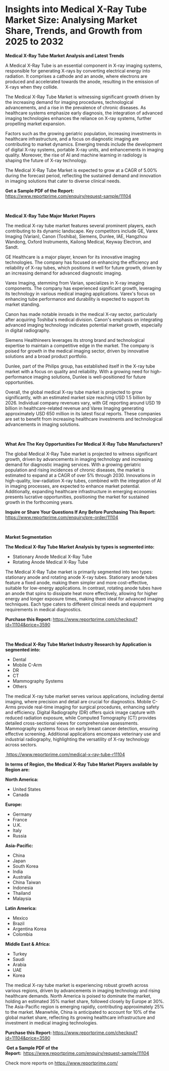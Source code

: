 <p><h1>Insights into Medical X-Ray Tube Market Size: Analysing Market Share, Trends, and Growth from 2025 to 2032</h1></p><p><strong>Medical X-Ray Tube Market Analysis and Latest Trends</strong></p>
<p><p>A Medical X-Ray Tube is an essential component in X-ray imaging systems, responsible for generating X-rays by converting electrical energy into radiation. It comprises a cathode and an anode, where electrons are produced and accelerated towards the anode, resulting in the emission of X-rays when they collide.</p><p>The Medical X-Ray Tube Market is witnessing significant growth driven by the increasing demand for imaging procedures, technological advancements, and a rise in the prevalence of chronic diseases. As healthcare systems emphasize early diagnosis, the integration of advanced imaging technologies enhances the reliance on X-ray systems, further propelling market expansion.</p><p>Factors such as the growing geriatric population, increasing investments in healthcare infrastructure, and a focus on diagnostic imaging are contributing to market dynamics. Emerging trends include the development of digital X-ray systems, portable X-ray units, and enhancements in imaging quality. Moreover, the rise of AI and machine learning in radiology is shaping the future of X-ray technology.</p><p>The Medical X-Ray Tube Market is expected to grow at a CAGR of 5.00% during the forecast period, reflecting the sustained demand and innovation in imaging solutions that cater to diverse clinical needs.</p></p>
<p><strong>Get a Sample PDF of the Report:&nbsp;</strong> <a href="https://www.reportprime.com/enquiry/request-sample/11104?utm_campaign=3046&utm_medium=2&utm_source=Github&utm_content=ia&utm_term=20032025&utm_id=medical-x-ray-tube">https://www.reportprime.com/enquiry/request-sample/11104</a></p>
<p>&nbsp;</p>
<p><strong>Medical X-Ray Tube Major Market Players</strong></p>
<p><p>The medical X-ray tube market features several prominent players, each contributing to its dynamic landscape. Key competitors include GE, Varex Imaging (Varian), Canon (Toshiba), Siemens, Dunlee, IAE, Hangzhou Wandong, Oxford Instruments, Kailong Medical, Keyway Electron, and Sandt.</p><p>GE Healthcare is a major player, known for its innovative imaging technologies. The company has focused on enhancing the efficiency and reliability of X-ray tubes, which positions it well for future growth, driven by an increasing demand for advanced diagnostic imaging.</p><p>Varex Imaging, stemming from Varian, specializes in X-ray imaging components. The company has experienced significant growth, leveraging its technology in various medical imaging applications. Varex's focus on enhancing tube performance and durability is expected to support its market standing.</p><p>Canon has made notable inroads in the medical X-ray sector, particularly after acquiring Toshiba's medical division. Canon's emphasis on integrating advanced imaging technology indicates potential market growth, especially in digital radiography.</p><p>Siemens Healthineers leverages its strong brand and technological expertise to maintain a competitive edge in the market. The company is poised for growth in the medical imaging sector, driven by innovative solutions and a broad product portfolio.</p><p>Dunlee, part of the Philips group, has established itself in the X-ray tube market with a focus on quality and reliability. With a growing need for high-performance imaging solutions, Dunlee is well-positioned for future opportunities.</p><p>Overall, the global medical X-ray tube market is projected to grow significantly, with an estimated market size reaching USD 1.5 billion by 2026. Individual company revenues vary, with GE reporting around USD 19 billion in healthcare-related revenue and Varex Imaging generating approximately USD 650 million in its latest fiscal reports. These companies are set to benefit from increasing healthcare investments and technological advancements in imaging solutions.</p></p>
<p>&nbsp;</p>
<p><strong>What Are The Key Opportunities For Medical X-Ray Tube Manufacturers?</strong></p>
<p><p>The global Medical X-Ray Tube market is projected to witness significant growth, driven by advancements in imaging technology and increasing demand for diagnostic imaging services. With a growing geriatric population and rising incidences of chronic diseases, the market is estimated to expand at a CAGR of over 5% through 2030. Innovations in high-quality, low-radiation X-ray tubes, combined with the integration of AI in imaging processes, are expected to enhance market potential. Additionally, expanding healthcare infrastructure in emerging economies presents lucrative opportunities, positioning the market for sustained growth in the forthcoming years.</p></p>
<p><strong>Inquire or Share Your Questions If Any Before Purchasing This Report:</strong> <a href="https://www.reportprime.com/enquiry/pre-order/11104?utm_campaign=3046&utm_medium=2&utm_source=Github&utm_content=ia&utm_term=20032025&utm_id=medical-x-ray-tube">https://www.reportprime.com/enquiry/pre-order/11104</a></p>
<p>&nbsp;</p>
<p><strong>Market Segmentation</strong></p>
<p><strong>The Medical X-Ray Tube Market Analysis by types is segmented into:</strong></p>
<p><ul><li>Stationary Anode Medical X-Ray Tube</li><li>Rotating Anode Medical X-Ray Tube</li></ul></p>
<p><p>The Medical X-Ray Tube market is primarily segmented into two types: stationary anode and rotating anode X-ray tubes. Stationary anode tubes feature a fixed anode, making them simpler and more cost-effective, suitable for low-energy applications. In contrast, rotating anode tubes have an anode that spins to dissipate heat more effectively, allowing for higher energy and longer exposure times, making them ideal for advanced imaging techniques. Each type caters to different clinical needs and equipment requirements in medical diagnostics.</p></p>
<p><strong>Purchase this Report:&nbsp;</strong><a href="https://www.reportprime.com/checkout?id=11104&price=3590&utm_campaign=3046&utm_medium=2&utm_source=Github&utm_content=ia&utm_term=20032025&utm_id=medical-x-ray-tube">https://www.reportprime.com/checkout?id=11104&price=3590</a></p>
<p>&nbsp;</p>
<p><strong>The Medical X-Ray Tube Market Industry Research by Application is segmented into:</strong></p>
<p><ul><li>Dental</li><li>Mobile C-Arm</li><li>DR</li><li>CT</li><li>Mammography Systems</li><li>Others</li></ul></p>
<p><p>The medical X-ray tube market serves various applications, including dental imaging, where precision and detail are crucial for diagnostics. Mobile C-Arms provide real-time imaging for surgical procedures, enhancing safety and efficiency. Digital Radiography (DR) offers quick image capture with reduced radiation exposure, while Computed Tomography (CT) provides detailed cross-sectional views for comprehensive assessments. Mammography systems focus on early breast cancer detection, ensuring effective screening. Additional applications encompass veterinary use and industrial radiography, highlighting the versatility of X-ray technology across sectors.</p></p>
<p><a href="https://www.reportprime.com/medical-x-ray-tube-r11104?utm_campaign=3046&utm_medium=2&utm_source=Github&utm_content=ia&utm_term=20032025&utm_id=medical-x-ray-tube">&nbsp;https://www.reportprime.com/medical-x-ray-tube-r11104</a></p>
<p><strong>In terms of Region, the Medical X-Ray Tube Market Players available by Region are:</strong></p>
<p>
    <p> <strong> North America: </strong>
        <ul>
            <li>United States</li>
            <li>Canada</li>
        </ul>
        </p> 
    <p> <strong> Europe: </strong>
        <ul>
            <li>Germany</li>
            <li>France</li>
            <li>U.K.</li>
            <li>Italy</li>
            <li>Russia</li>
        </ul>
        </p> 
    <p> <strong> Asia-Pacific: </strong>
        <ul>
            <li>China</li>
            <li>Japan</li>
            <li>South Korea</li>
            <li>India</li>
            <li>Australia</li>
            <li>China Taiwan</li>
            <li>Indonesia</li>
            <li>Thailand</li>
            <li>Malaysia</li>
        </ul>
        </p> 
    <p> <strong> Latin America: </strong>
        <ul>
            <li>Mexico</li>
            <li>Brazil</li>
            <li>Argentina Korea</li>
            <li>Colombia</li>
        </ul>
        </p> 
    <p> <strong> Middle East & Africa: </strong>
        <ul>
            <li>Turkey</li>
            <li>Saudi</li>
            <li>Arabia</li>
            <li>UAE</li>
            <li>Korea</li>
        </ul>
    </p>
    </p>
<p><p>The medical X-ray tube market is experiencing robust growth across various regions, driven by advancements in imaging technology and rising healthcare demands. North America is poised to dominate the market, holding an estimated 35% market share, followed closely by Europe at 30%. The Asia-Pacific region is emerging rapidly, contributing approximately 25% to the market. Meanwhile, China is anticipated to account for 10% of the global market share, reflecting its growing healthcare infrastructure and investment in medical imaging technologies.</p></p>
<p><strong>Purchase this Report: </strong><a href="https://www.reportprime.com/checkout?id=11104&price=3590&utm_campaign=3046&utm_medium=2&utm_source=Github&utm_content=ia&utm_term=20032025&utm_id=medical-x-ray-tube">https://www.reportprime.com/checkout?id=11104&price=3590</a></p>
<p>&nbsp;<strong>Get a Sample PDF of the Report:&nbsp;&nbsp;</strong><a href="https://www.reportprime.com/enquiry/request-sample/11104?utm_campaign=3046&utm_medium=2&utm_source=Github&utm_content=ia&utm_term=20032025&utm_id=medical-x-ray-tube">https://www.reportprime.com/enquiry/request-sample/11104</a></p>
<p><strong></strong></p>
<p>Check more reports on <a href="https://www.reportprime.com/?utm_campaign=3046&utm_medium=2&utm_source=Github&utm_content=ia&utm_term=20032025&utm_id=medical-x-ray-tube">https://www.reportprime.com/</a></p>